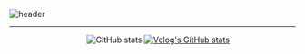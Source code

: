 ![header](https://capsule-render.vercel.app/api?height=210&type=rect&color=gradient&customColorList=0,0,1,3,2,0&text=백혜진의%20데이터분석-nl-Good%20Researcher%20in%20Good%20Morning&fontSize=40&animation=twinkling
)
<hr>
<div align="center">
    <div style="margin-left: 20px;">
      <img src="https://github-readme-stats.vercel.app/api?username=hyejinbeck&count_private=true&show_icons=true&theme=solarized-light" alt="GitHub stats" />
      <a href="[https://velog.io/@beckhye](https://velog.io/@hyejinbeck)">
        <img src="https://velog-readme-stats.vercel.app/api?name=beckhye" alt="Velog's GitHub stats" />
      </a>
    </div>
  </div>
</div>
